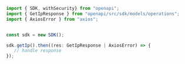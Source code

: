 <!-- Start SDK Example Usage -->
```typescript
import { SDK, withSecurity} from "openapi";
import { GetIpResponse } from "openapi/src/sdk/models/operations";
import { AxiosError } from "axios";


const sdk = new SDK();

sdk.getIp().then((res: GetIpResponse | AxiosError) => {
   // handle response
});
```
<!-- End SDK Example Usage -->